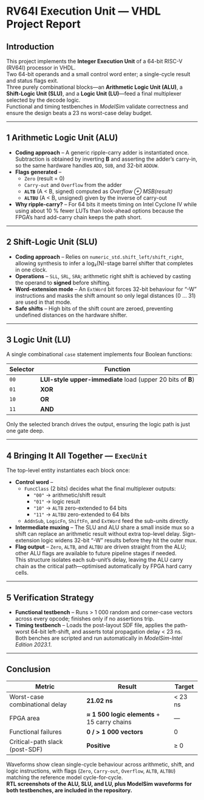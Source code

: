 # RV64I Execution Unit — VHDL Project Report

## Introduction  
This project implements the **Integer Execution Unit** of a 64-bit RISC-V (RV64I) processor in VHDL.  
Two 64-bit operands and a small control word enter; a single-cycle result and status flags exit.  
Three purely combinational blocks—an **Arithmetic Logic Unit (ALU)**, a **Shift-Logic Unit (SLU)**, and a **Logic Unit (LU)**—feed a final multiplexer selected by the decode logic.  
Functional and timing testbenches in *ModelSim* validate correctness and ensure the design beats a 23 ns worst-case delay budget.

---

## 1 Arithmetic Logic Unit (ALU)  
* **Coding approach** – A generic ripple-carry adder is instantiated once.  Subtraction is obtained by inverting **B** and asserting the adder’s carry-in, so the same hardware handles `ADD`, `SUB`, and 32-bit `ADDUW`.  
* **Flags generated** –  
  * `Zero` (result = 0)  
  * `Carry-out` and `Overflow` from the adder  
  * **`ALTB`** (A < B, signed) computed as *Overflow ⊕ MSB(result)*  
  * **`ALTBU`** (A < B, unsigned) given by the inverse of carry-out  
* **Why ripple-carry?** – For 64 bits it meets timing on Intel Cyclone IV while using about 10 % fewer LUTs than look-ahead options because the FPGA’s hard add-carry chain keeps the path short.

---

## 2 Shift-Logic Unit (SLU)  
* **Coding approach** – Relies on `numeric_std.shift_left/shift_right`, allowing synthesis to infer a log₂(N)-stage barrel shifter that completes in one clock.  
* **Operations** – `SLL`, `SRL`, `SRA`; arithmetic right shift is achieved by casting the operand to **signed** before shifting.  
* **Word-extension mode** – An `ExtWord` bit forces 32-bit behaviour for “-W” instructions and masks the shift amount so only legal distances (0 … 31) are used in that mode.  
* **Safe shifts** – High bits of the shift count are zeroed, preventing undefined distances on the hardware shifter.

---

## 3 Logic Unit (LU)  
A single combinational `case` statement implements four Boolean functions:  

| Selector | Function |
|----------|----------|
| `00` | **LUI-style upper-immediate** load (upper 20 bits of **B**) |
| `01` | **XOR** |
| `10` | **OR** |
| `11` | **AND** |

Only the selected branch drives the output, ensuring the logic path is just one gate deep.

---

## 4 Bringing It All Together — `ExecUnit`  
The top-level entity instantiates each block once:

* **Control word** –  
  * `FuncClass` (2 bits) decides what the final multiplexer outputs:  
    * `"00"` → arithmetic/shift result  
    * `"01"` → logic result  
    * `"10"` → `ALTB` zero-extended to 64 bits  
    * `"11"` → `ALTBU` zero-extended to 64 bits  
  * `AddnSub`, `LogicFn`, `ShiftFn`, and `ExtWord` feed the sub-units directly.  
* **Intermediate muxing** – The SLU and ALU share a small inside mux so a shift can replace an arithmetic result without extra top-level delay.  Sign-extension logic widens 32-bit “-W” results before they hit the outer mux.  
* **Flag output** – `Zero`, `ALTB`, and `ALTBU` are driven straight from the ALU; other ALU flags are available to future pipeline stages if needed.  
This structure isolates each sub-unit’s delay, leaving the ALU carry chain as the critical path—optimised automatically by FPGA hard carry cells.

---

## 5 Verification Strategy  
* **Functional testbench** – Runs > 1 000 random and corner-case vectors across every opcode; finishes only if no assertions trip.  
* **Timing testbench** – Loads the post-layout SDF file, applies the path-worst 64-bit left-shift, and asserts total propagation delay < 23 ns.  
Both benches are scripted and run automatically in *ModelSim-Intel Edition 2023.1*.

---

## Conclusion  
| Metric | Result | Target |
|--------|--------|--------|
| Worst-case combinational delay | **21.02 ns** | < 23 ns |
| FPGA area | **≈ 1 500 logic elements** + 15 carry chains | — |
| Functional failures | **0 / > 1 000 vectors** | 0 |
| Critical-path slack (post-SDF) | **Positive** | ≥ 0 |

Waveforms show clean single-cycle behaviour across arithmetic, shift, and logic instructions, with flags (`Zero`, `Carry-out`, `Overflow`, `ALTB`, `ALTBU`) matching the reference model cycle-for-cycle.  
**RTL screenshots of the ALU, SLU, and LU, plus ModelSim waveforms for both testbenches, are included in the repository.**
